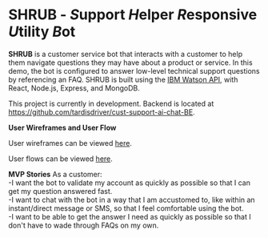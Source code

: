 # SHRUB - *S*upport *H*elper *R*esponsive *U*tility *B*ot

**SHRUB** is a customer service bot that interacts with a customer to help them navigate questions they may have about a product or service.  In this demo, the bot is configured to answer low-level technical support questions by referencing an FAQ.  SHRUB is built using the [IBM Watson API](https://www.ibm.com/watson/developer/), with React, Node.js, Express, and MongoDB.

This project is currently in development.  Backend is located at https://github.com/tardisdriver/cust-support-ai-chat-BE.

**User Wireframes and User Flow**

User wireframes can be viewed [here](https://drive.google.com/file/d/119yKc73mihUTkiaeRdPuSG9xF2mJkhXa/view?usp=sharing).

User flows can be viewed [here](https://drive.google.com/file/d/1gpQ21AvhDZ0avmy_nlYUi20LZjIOm_Kv/view?usp=sharing).

**MVP Stories**
As a customer:     
  -I want the bot to validate my account as quickly as possible so that I can get my question answered fast.       
  -I want to chat with the bot in a way that I am accustomed to, like within an instant/direct message or SMS, so that I feel comfortable using the bot.      
  -I want to be able to get the answer I need as quickly as possible so that I don't have to wade through FAQs on my own.      


